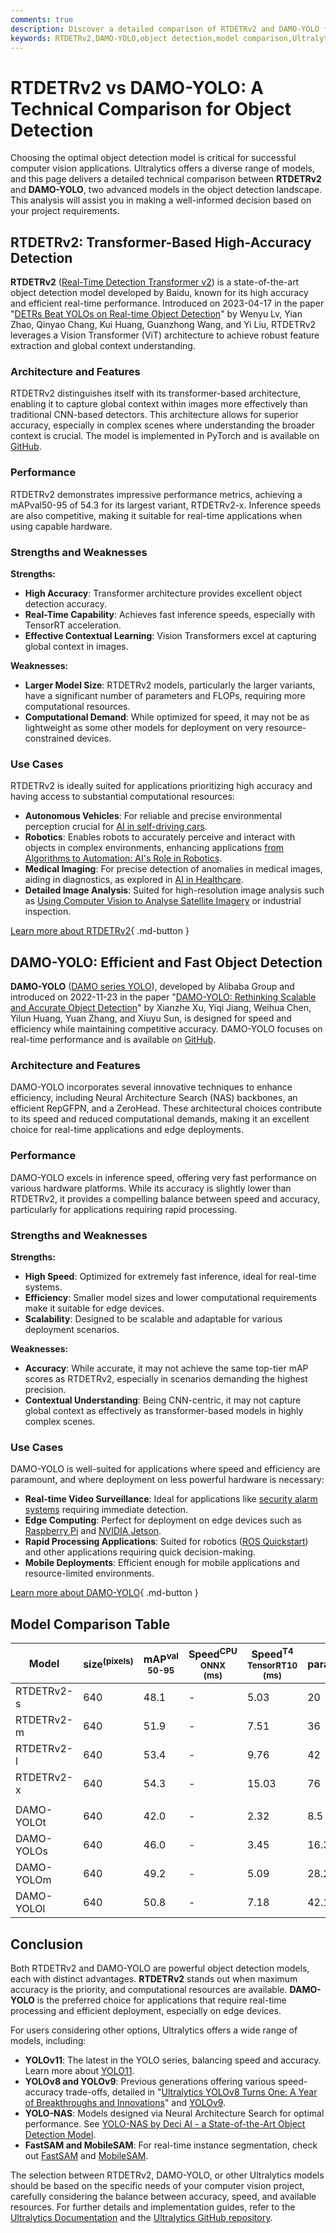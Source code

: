 ```yaml
---
comments: true
description: Discover a detailed comparison of RTDETRv2 and DAMO-YOLO for object detection. Learn about their performance, strengths, and ideal use cases.
keywords: RTDETRv2,DAMO-YOLO,object detection,model comparison,Ultralytics,computer vision,real-time detection,AI models,deep learning
---
```


# RTDETRv2 vs DAMO-YOLO: A Technical Comparison for Object Detection

Choosing the optimal object detection model is critical for successful computer vision applications. Ultralytics offers a diverse range of models, and this page delivers a detailed technical comparison between **RTDETRv2** and **DAMO-YOLO**, two advanced models in the object detection landscape. This analysis will assist you in making a well-informed decision based on your project requirements.

<script async src="https://cdn.jsdelivr.net/npm/chart.js"></script>
<script defer src="../../javascript/benchmark.js"></script>

<canvas id="modelComparisonChart" width="1024" height="400" active-models='["RTDETRv2", "DAMO-YOLO"]'></canvas>

## RTDETRv2: Transformer-Based High-Accuracy Detection

**RTDETRv2** ([Real-Time Detection Transformer v2](https://github.com/lyuwenyu/RT-DETR/tree/main/rtdetrv2_pytorch#readme)) is a state-of-the-art object detection model developed by Baidu, known for its high accuracy and efficient real-time performance. Introduced on 2023-04-17 in the paper "[DETRs Beat YOLOs on Real-time Object Detection](https://arxiv.org/abs/2304.08069)" by Wenyu Lv, Yian Zhao, Qinyao Chang, Kui Huang, Guanzhong Wang, and Yi Liu, RTDETRv2 leverages a Vision Transformer (ViT) architecture to achieve robust feature extraction and global context understanding.

### Architecture and Features

RTDETRv2 distinguishes itself with its transformer-based architecture, enabling it to capture global context within images more effectively than traditional CNN-based detectors. This architecture allows for superior accuracy, especially in complex scenes where understanding the broader context is crucial. The model is implemented in PyTorch and is available on [GitHub](https://github.com/lyuwenyu/RT-DETR/tree/main/rtdetrv2_pytorch).

### Performance

RTDETRv2 demonstrates impressive performance metrics, achieving a mAPval50-95 of 54.3 for its largest variant, RTDETRv2-x. Inference speeds are also competitive, making it suitable for real-time applications when using capable hardware.

### Strengths and Weaknesses

**Strengths:**

- **High Accuracy**: Transformer architecture provides excellent object detection accuracy.
- **Real-Time Capability**: Achieves fast inference speeds, especially with TensorRT acceleration.
- **Effective Contextual Learning**: Vision Transformers excel at capturing global context in images.

**Weaknesses:**

- **Larger Model Size**: RTDETRv2 models, particularly the larger variants, have a significant number of parameters and FLOPs, requiring more computational resources.
- **Computational Demand**: While optimized for speed, it may not be as lightweight as some other models for deployment on very resource-constrained devices.

### Use Cases

RTDETRv2 is ideally suited for applications prioritizing high accuracy and having access to substantial computational resources:

- **Autonomous Vehicles**: For reliable and precise environmental perception crucial for [AI in self-driving cars](https://www.ultralytics.com/solutions/ai-in-self-driving).
- **Robotics**: Enables robots to accurately perceive and interact with objects in complex environments, enhancing applications [from Algorithms to Automation: AI's Role in Robotics](https://www.ultralytics.com/blog/from-algorithms-to-automation-ais-role-in-robotics).
- **Medical Imaging**: For precise detection of anomalies in medical images, aiding in diagnostics, as explored in [AI in Healthcare](https://www.ultralytics.com/solutions/ai-in-healthcare).
- **Detailed Image Analysis**: Suited for high-resolution image analysis such as [Using Computer Vision to Analyse Satellite Imagery](https://www.ultralytics.com/blog/using-computer-vision-to-analyse-satellite-imagery) or industrial inspection.

[Learn more about RTDETRv2](https://docs.ultralytics.com/models/rtdetr/){ .md-button }

## DAMO-YOLO: Efficient and Fast Object Detection

**DAMO-YOLO** ([DAMO series YOLO](https://github.com/tinyvision/DAMO-YOLO/blob/master/README.md)), developed by Alibaba Group and introduced on 2022-11-23 in the paper "[DAMO-YOLO: Rethinking Scalable and Accurate Object Detection](https://arxiv.org/abs/2211.15444v2)" by Xianzhe Xu, Yiqi Jiang, Weihua Chen, Yilun Huang, Yuan Zhang, and Xiuyu Sun, is designed for speed and efficiency while maintaining competitive accuracy. DAMO-YOLO focuses on real-time performance and is available on [GitHub](https://github.com/tinyvision/DAMO-YOLO).

### Architecture and Features

DAMO-YOLO incorporates several innovative techniques to enhance efficiency, including Neural Architecture Search (NAS) backbones, an efficient RepGFPN, and a ZeroHead. These architectural choices contribute to its speed and reduced computational demands, making it an excellent choice for real-time applications and edge deployments.

### Performance

DAMO-YOLO excels in inference speed, offering very fast performance on various hardware platforms. While its accuracy is slightly lower than RTDETRv2, it provides a compelling balance between speed and accuracy, particularly for applications requiring rapid processing.

### Strengths and Weaknesses

**Strengths:**

- **High Speed**: Optimized for extremely fast inference, ideal for real-time systems.
- **Efficiency**: Smaller model sizes and lower computational requirements make it suitable for edge devices.
- **Scalability**: Designed to be scalable and adaptable for various deployment scenarios.

**Weaknesses:**

- **Accuracy**: While accurate, it may not achieve the same top-tier mAP scores as RTDETRv2, especially in scenarios demanding the highest precision.
- **Contextual Understanding**: Being CNN-centric, it may not capture global context as effectively as transformer-based models in highly complex scenes.

### Use Cases

DAMO-YOLO is well-suited for applications where speed and efficiency are paramount, and where deployment on less powerful hardware is necessary:

- **Real-time Video Surveillance**: Ideal for applications like [security alarm systems](https://docs.ultralytics.com/guides/security-alarm-system/) requiring immediate detection.
- **Edge Computing**: Perfect for deployment on edge devices such as [Raspberry Pi](https://docs.ultralytics.com/guides/raspberry-pi/) and [NVIDIA Jetson](https://docs.ultralytics.com/guides/nvidia-jetson/).
- **Rapid Processing Applications**: Suited for robotics ([ROS Quickstart](https://docs.ultralytics.com/guides/ros-quickstart/)) and other applications requiring quick decision-making.
- **Mobile Deployments**: Efficient enough for mobile applications and resource-limited environments.

[Learn more about DAMO-YOLO](https://github.com/tinyvision/DAMO-YOLO/blob/master/README.md){ .md-button }

## Model Comparison Table

| Model      | size<sup>(pixels) | mAP<sup>val<br>50-95 | Speed<sup>CPU ONNX<br>(ms) | Speed<sup>T4 TensorRT10<br>(ms) | params<sup>(M) | FLOPs<sup>(B) |
| ---------- | ----------------- | -------------------- | -------------------------- | ------------------------------- | -------------- | ------------- |
| RTDETRv2-s | 640               | 48.1                 | -                          | 5.03                            | 20             | 60            |
| RTDETRv2-m | 640               | 51.9                 | -                          | 7.51                            | 36             | 100           |
| RTDETRv2-l | 640               | 53.4                 | -                          | 9.76                            | 42             | 136           |
| RTDETRv2-x | 640               | 54.3                 | -                          | 15.03                           | 76             | 259           |
|            |                   |                      |                            |                                 |                |               |
| DAMO-YOLOt | 640               | 42.0                 | -                          | 2.32                            | 8.5            | 18.1          |
| DAMO-YOLOs | 640               | 46.0                 | -                          | 3.45                            | 16.3           | 37.8          |
| DAMO-YOLOm | 640               | 49.2                 | -                          | 5.09                            | 28.2           | 61.8          |
| DAMO-YOLOl | 640               | 50.8                 | -                          | 7.18                            | 42.1           | 97.3          |

## Conclusion

Both RTDETRv2 and DAMO-YOLO are powerful object detection models, each with distinct advantages. **RTDETRv2** stands out when maximum accuracy is the priority, and computational resources are available. **DAMO-YOLO** is the preferred choice for applications that require real-time processing and efficient deployment, especially on edge devices.

For users considering other options, Ultralytics offers a wide range of models, including:

- **YOLOv11**: The latest in the YOLO series, balancing speed and accuracy. Learn more about [YOLO11](https://docs.ultralytics.com/models/yolo11/).
- **YOLOv8 and YOLOv9**: Previous generations offering various speed-accuracy trade-offs, detailed in "[Ultralytics YOLOv8 Turns One: A Year of Breakthroughs and Innovations](https://www.ultralytics.com/blog/ultralytics-yolov8-turns-one-a-year-of-breakthroughs-and-innovations)" and [YOLOv9](https://docs.ultralytics.com/models/yolov9/).
- **YOLO-NAS**: Models designed via Neural Architecture Search for optimal performance. See [YOLO-NAS by Deci AI - a State-of-the-Art Object Detection Model](https://docs.ultralytics.com/models/yolo-nas/).
- **FastSAM and MobileSAM**: For real-time instance segmentation, check out [FastSAM](https://docs.ultralytics.com/models/fast-sam/) and [MobileSAM](https://docs.ultralytics.com/models/mobile-sam/).

The selection between RTDETRv2, DAMO-YOLO, or other Ultralytics models should be based on the specific needs of your computer vision project, carefully considering the balance between accuracy, speed, and available resources. For further details and implementation guides, refer to the [Ultralytics Documentation](https://docs.ultralytics.com/models/) and the [Ultralytics GitHub repository](https://github.com/ultralytics/ultralytics).
